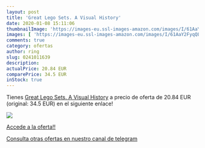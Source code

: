```yaml
---
layout: post
title: 'Great Lego Sets. A Visual History'
date: 2020-01-08 15:11:06
thumbnailImage: 'https://images-eu.ssl-images-amazon.com/images/I/61AaY2FyqQL._SL200_.jpg'
images: [ 'https://images-eu.ssl-images-amazon.com/images/I/61AaY2FyqQL._SL200_.jpg' ]
comments: true
category: ofertas
author: ring
slug: 0241011639
description:
actualPrice: 20.84 EUR
comparePrice: 34.5 EUR
inStock: true
---
```


Tienes [Great Lego Sets. A Visual History](https://www.amazon.com/dp/0241011639/?tag=redken08-20) a precio de oferta de 20.84 EUR (original: 34.5 EUR) en el siguiente enlace!

[![](https://images-eu.ssl-images-amazon.com/images/I/61AaY2FyqQL._SL200_.jpg)](https://www.amazon.com/dp/0241011639/?tag=redken08-20)

[Accede a la oferta!!](https://www.amazon.com/dp/0241011639/?tag=redken08-20)

[Consulta otras ofertas en nuestro canal de telegram](https://t.me/s/ofertas25)
